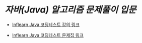 # _자바(Java) 알고리즘 문제풀이 입문_

* [Inflearn Java 코딩테스트 강의 링크](https://www.inflearn.com/course/%EC%9E%90%EB%B0%94-%EC%95%8C%EA%B3%A0%EB%A6%AC%EC%A6%98-%EB%AC%B8%EC%A0%9C%ED%92%80%EC%9D%B4-%EC%BD%94%ED%85%8C%EB%8C%80%EB%B9%84/dashboard)

* [Inflearn Java 코딩테스트 문제집 링크](https://cote.inflearn.com/contest/10/problems)
